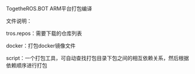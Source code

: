 TogetheROS.BOT ARM平台打包编译

文件说明：

tros.repos：需要下载的仓库列表

docker：打包docker镜像文件

script：一个打包工具，可自动查找打包目录下包之间的相互依赖关系，然后根据依赖顺序进行打包